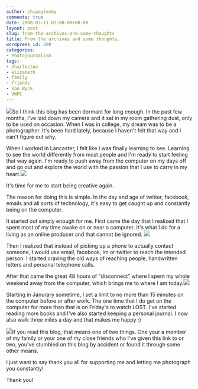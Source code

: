 ```yaml
---
author: chipoglesby
comments: true
date: 2008-03-11 07:00:00+00:00
layout: post
slug: from-the-archives-and-some-thoughts
title: From the archives and some thoughts.
wordpress_id: 200
categories:
- Photojournalism
tags:
- Charleston
- elizabeth
- family
- friends
- Van Wyck
- VWPC
---
```


[![](http://bp3.blogger.com/_GlcbreYSTwI/R9YvDFJPsrI/AAAAAAAAAOk/YsnSGV6kZ0M/s400/IMG_7723.jpg)](http://bp3.blogger.com/_GlcbreYSTwI/R9YvDFJPsrI/AAAAAAAAAOk/YsnSGV6kZ0M/s1600-h/IMG_7723.jpg)So I think this blog has been dormant for long enough.  In the past few months, I've laid down my camera and it sat in my room gathering dust, only to be used on occasion.  When I was in college, my dream was to be a photographer.  It's been hard lately, because I haven't felt that way and I can't figure out why.  
  
When I worked in Lancaster, I felt like I was finally learning to see.  Learning to see the world differently from most people and I'm ready to start feeling that way again.  I'm ready to push away from the computer on my days off and go out and explore the world with the passion that I use to carry in my heart.[![](http://bp0.blogger.com/_GlcbreYSTwI/R9YvDVJPssI/AAAAAAAAAOs/7xve2zaJfkA/s400/IMG_8102.jpg)](http://bp0.blogger.com/_GlcbreYSTwI/R9YvDVJPssI/AAAAAAAAAOs/7xve2zaJfkA/s1600-h/IMG_8102.jpg)  
  
It's time for me to start being creative again.  
  
The reason for doing this is simple.  In the day and age of twitter, facebook, emails and all sorts of technology, it's easy to get caught up and constantly being on the computer.  
  
It started out simply enough for me.  First came the day that I realized that I spent most of my time awake on or near a computer.  It's what I do for a living as an online producer and that cannot be ignored.  [![](http://bp1.blogger.com/_GlcbreYSTwI/R9YvDlJPstI/AAAAAAAAAO0/f6VoYlUnWC8/s400/IMG_8233.jpg)](http://bp1.blogger.com/_GlcbreYSTwI/R9YvDlJPstI/AAAAAAAAAO0/f6VoYlUnWC8/s1600-h/IMG_8233.jpg)  
  
Then I realized that instead of picking up a phone to actually contact someone, I would use email, facebook, im or twitter to reach the intended person.  I started craving the old ways of reaching people, handwritten letters and personal telephone calls.  
  
After that came the great 48 hours of "disconnect" where I spent my whole weekend away from the computer, which brings me to where I am today.[![](http://bp1.blogger.com/_GlcbreYSTwI/R9YvDlJPsuI/AAAAAAAAAO8/gsshqKX93fw/s400/IMG_8370.jpg)](http://bp1.blogger.com/_GlcbreYSTwI/R9YvDlJPsuI/AAAAAAAAAO8/gsshqKX93fw/s1600-h/IMG_8370.jpg)  
  
Starting in Janurary sometime, I set a limit to no more than 15 minutes on the computer before or after work.  The one time that I do get on the computer for more than that is on Friday's to watch LOST.  I've started reading more books and I've also started keeping a personal journal.  I now also walk three miles a day and that makes me happy :)    
  
[![](http://bp2.blogger.com/_GlcbreYSTwI/R9YvD1JPsvI/AAAAAAAAAPE/s8__fIwTMTc/s400/_2.jpg)](http://bp2.blogger.com/_GlcbreYSTwI/R9YvD1JPsvI/AAAAAAAAAPE/s8__fIwTMTc/s1600-h/_2.jpg)If you read this blog, that means one of two things.  One your a member of my family or your one of my close friends who I've given this link to or two, you've stumbled on this blog by accident or found it through some other means.    
  
I just want to say thank you all for supporting me and letting me photograph you constantly!  
  
Thank you!
